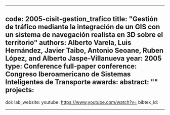 ---

code: 2005-cisit-gestion_trafico
title: "Gestión de tráfico mediante la integración de un GIS con un sistema de navegación realista en 3D sobre el territorio"
authors: Alberto Varela, Luis Hernández, Javier Taibo, Antonio Seoane, Ruben López, and Alberto Jaspe-Villanueva
year: 2005
type: Conference full-paper
conference: Congreso Iberoamericano de Sistemas Inteligentes de Transporte
awards: 
abstract: ""
projects: 
 - 
doi: 
lab_website: 
youtube: https://www.youtube.com/watch?v=
bibtex_id: 

---